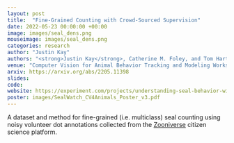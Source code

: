 ```yaml
---
layout: post
title:  "Fine-Grained Counting with Crowd-Sourced Supervision"
date: 2022-05-23 00:00:00 +00:00
image: images/seal_dens.png
mouseimage: images/seal_dens.png
categories: research
author: "Justin Kay"
authors: "<strong>Justin Kay</strong>, Catherine M. Foley, and Tom Hart"
venue: "Computer Vision for Animal Behavior Tracking and Modeling Workshop at CVPR"
arxiv: https://arxiv.org/abs/2205.11398
slides:
code:
website: https://experiment.com/projects/understanding-seal-behavior-with-artificial-intelligence
poster: images/SealWatch_CV4Animals_Poster_v3.pdf
---
```

A dataset and method for fine-grained (i.e. multiclass) seal counting using noisy volunteer dot annotations collected from the [Zooniverse](https://www.zooniverse.org/projects/cmfoley/seal-watch) citizen science platform.

